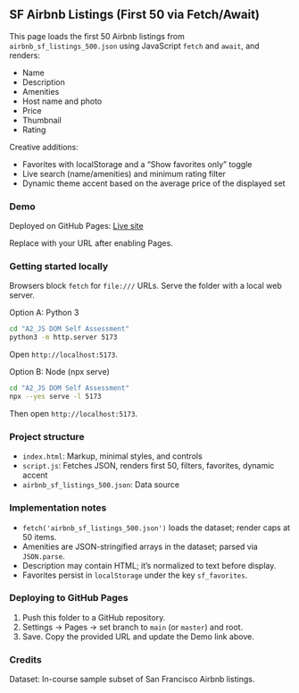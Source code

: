 ## SF Airbnb Listings (First 50 via Fetch/Await)

This page loads the first 50 Airbnb listings from `airbnb_sf_listings_500.json` using JavaScript `fetch` and `await`, and renders:

- Name
- Description
- Amenities
- Host name and photo
- Price
- Thumbnail
- Rating

Creative additions:
- Favorites with localStorage and a “Show favorites only” toggle
- Live search (name/amenities) and minimum rating filter
- Dynamic theme accent based on the average price of the displayed set

### Demo

Deployed on GitHub Pages: [Live site](https://YOUR_GITHUB_USERNAME.github.io/REPO_NAME/)

Replace with your URL after enabling Pages.

### Getting started locally

Browsers block `fetch` for `file:///` URLs. Serve the folder with a local web server.

Option A: Python 3
```bash
cd "A2_JS DOM Self Assessment"
python3 -m http.server 5173
```
Open `http://localhost:5173`.

Option B: Node (npx serve)
```bash
cd "A2_JS DOM Self Assessment"
npx --yes serve -l 5173
```
Then open `http://localhost:5173`.

### Project structure

- `index.html`: Markup, minimal styles, and controls
- `script.js`: Fetches JSON, renders first 50, filters, favorites, dynamic accent
- `airbnb_sf_listings_500.json`: Data source

### Implementation notes

- `fetch('airbnb_sf_listings_500.json')` loads the dataset; render caps at 50 items.
- Amenities are JSON-stringified arrays in the dataset; parsed via `JSON.parse`.
- Description may contain HTML; it’s normalized to text before display.
- Favorites persist in `localStorage` under the key `sf_favorites`.

### Deploying to GitHub Pages

1. Push this folder to a GitHub repository.
2. Settings → Pages → set branch to `main` (or `master`) and root.
3. Save. Copy the provided URL and update the Demo link above.

### Credits

Dataset: In-course sample subset of San Francisco Airbnb listings.


